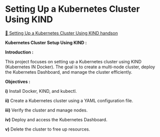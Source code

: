 # Setting Up a Kubernetes Cluster Using KIND

[📄 Setting Up a Kubernetes Cluster Using KIND handson](./.docs/cluster-kind.pdf)


**Kubernetes Cluster Setup Using KIND :**

**Introduction :**

This project focuses on setting up a Kubernetes cluster using KIND (Kubernetes IN Docker). The goal is to create a multi-node cluster, deploy the Kubernetes Dashboard, and manage the cluster efficiently.

**Objectives :**

**i)** Install Docker, KIND, and kubectl.

**ii)** Create a Kubernetes cluster using a YAML configuration file.

**iii)** Verify the cluster and manage nodes.

**iv)** Deploy and access the Kubernetes Dashboard.

**v)** Delete the cluster to free up resources.
